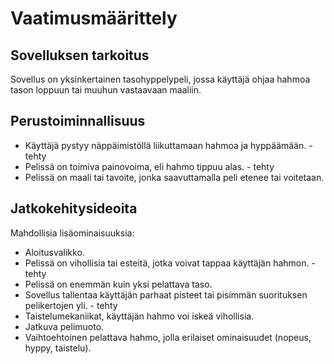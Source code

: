# Vaatimusmäärittely
 
## Sovelluksen tarkoitus

Sovellus on yksinkertainen tasohyppelypeli, jossa käyttäjä ohjaa hahmoa tason loppuun tai muuhun vastaavaan maaliin.

## Perustoiminnallisuus

- Käyttäjä pystyy näppäimistöllä liikuttamaan hahmoa ja hyppäämään.     - tehty  
- Pelissä on toimiva painovoima, eli hahmo tippuu alas.                 - tehty  
- Pelissä on maali tai tavoite, jonka saavuttamalla peli etenee tai voitetaan.  

## Jatkokehitysideoita

Mahdollisia lisäominaisuuksia:  
- Aloitusvalikko.  
- Pelissä on vihollisia tai esteitä, jotka voivat tappaa käyttäjän hahmon.      - tehty  
- Pelissä on enemmän kuin yksi pelattava taso.  
- Sovellus tallentaa käyttäjän parhaat pisteet tai pisimmän suorituksen pelikertojen yli.  - tehty  
- Taistelumekaniikat, käyttäjän hahmo voi iskeä vihollisia.  
- Jatkuva pelimuoto.  
- Vaihtoehtoinen pelattava hahmo, jolla erilaiset ominaisuudet (nopeus, hyppy, taistelu).  

